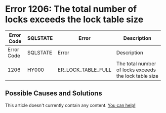 
# Error 1206: The total number of locks exceeds the lock table size


| Error Code | SQLSTATE | Error | Description |
| --- | --- | --- | --- |
| Error Code | SQLSTATE | Error | Description |
| 1206 | HY000 | ER_LOCK_TABLE_FULL | The total number of locks exceeds the lock table size |




## Possible Causes and Solutions


This article doesn't currently contain any content. [You can help!](/kb/en/writing-and-editing-knowledge-base-articles/)

